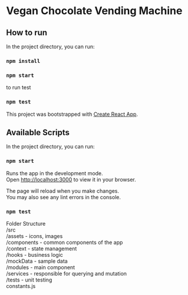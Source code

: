 # Vegan Chocolate Vending Machine

## How to run

In the project directory, you can run:

### `npm install`
### `npm start`

to run test
### `npm test`




This project was bootstrapped with [Create React App](https://github.com/facebook/create-react-app).

## Available Scripts

In the project directory, you can run:

### `npm start`

Runs the app in the development mode.\
Open [http://localhost:3000](http://localhost:3000) to view it in your browser.

The page will reload when you make changes.\
You may also see any lint errors in the console.

### `npm test`

Folder Structure \
/src \
  /assets - icons, images \
  /components - common components of the app \
  /context - state management \
  /hooks - business logic \
  /mockData - sample data \
  /modules - main component \
  /services - responsible for querying and mutation \
  /tests - unit testing \
constants.js

